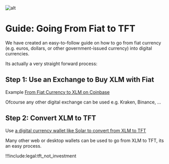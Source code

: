 ![alt](img/tftexplo.jpg)

# Guide: Going From Fiat to TFT

We have created an easy-to-follow guide on how to go from fiat currency (e.g. euros, dollars, or other government-issued currency) into digital currencies.

Its actually a very straight forward process:

## **Step 1: Use an Exchange to Buy XLM with Fiat**

Example [From Fiat Currency to XLM on Coinbase](coinbase_fiat)

Ofcourse any other digital exchange can be used e.g. Kraken, Binance, ...

## **Step 2: Convert XLM to TFT**

Use [a digital currency wallet like Solar to convert from XLM to TFT](solar_wallet)

Many other web or desktop wallets can be used to go from XLM to TFT, its an easy process.

!!!include:legal:tft_not_investment